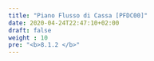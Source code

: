 ```yaml
---
title: "Piano Flusso di Cassa [PFDC00]"
date: 2020-04-24T22:47:10+02:00
draft: false
weight : 10
pre: "<b>8.1.2 </b>"
---
```



